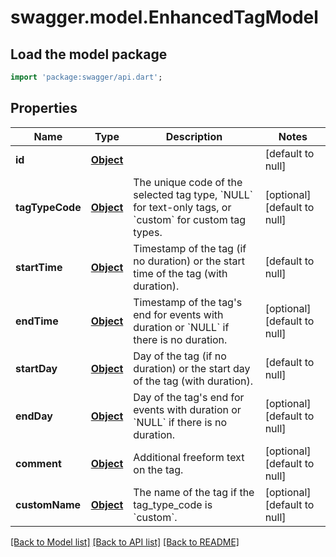 # swagger.model.EnhancedTagModel

## Load the model package
```dart
import 'package:swagger/api.dart';
```

## Properties
Name | Type | Description | Notes
------------ | ------------- | ------------- | -------------
**id** | [**Object**](Object.md) |  | [default to null]
**tagTypeCode** | [**Object**](Object.md) | The unique code of the selected tag type, &#x60;NULL&#x60; for text-only tags, or &#x60;custom&#x60; for custom tag types. | [optional] [default to null]
**startTime** | [**Object**](Object.md) | Timestamp of the tag (if no duration) or the start time of the tag (with duration). | [default to null]
**endTime** | [**Object**](Object.md) | Timestamp of the tag&#x27;s end for events with duration or &#x60;NULL&#x60; if there is no duration. | [optional] [default to null]
**startDay** | [**Object**](Object.md) | Day of the tag (if no duration) or the start day of the tag (with duration). | [default to null]
**endDay** | [**Object**](Object.md) | Day of the tag&#x27;s end for events with duration or &#x60;NULL&#x60; if there is no duration. | [optional] [default to null]
**comment** | [**Object**](Object.md) | Additional freeform text on the tag. | [optional] [default to null]
**customName** | [**Object**](Object.md) | The name of the tag if the tag_type_code is &#x60;custom&#x60;. | [optional] [default to null]

[[Back to Model list]](../README.md#documentation-for-models) [[Back to API list]](../README.md#documentation-for-api-endpoints) [[Back to README]](../README.md)

